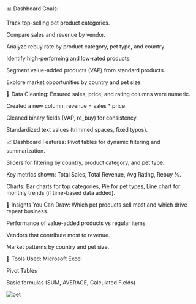📊 Dashboard Goals:

Track top-selling pet product categories.

Compare sales and revenue by vendor.

Analyze rebuy rate by product category, pet type, and country.

Identify high-performing and low-rated products.

Segment value-added products (VAP) from standard products.

Explore market opportunities by country and pet size.

🧹 Data Cleaning:
Ensured sales, price, and rating columns were numeric.

Created a new column: revenue = sales * price.

Cleaned binary fields (VAP, re_buy) for consistency.

Standardized text values (trimmed spaces, fixed typos).

📈 Dashboard Features:
Pivot tables for dynamic filtering and summarization.

Slicers for filtering by country, product category, and pet type.

Key metrics shown: Total Sales, Total Revenue, Avg Rating, Rebuy %.

Charts: Bar charts for top categories, Pie for pet types, Line chart for monthly trends (if time-based data added).

🧠 Insights You Can Draw:
Which pet products sell most and which drive repeat business.

Performance of value-added products vs regular items.

Vendors that contribute most to revenue.

Market patterns by country and pet size.

🔧 Tools Used:
Microsoft Excel

Pivot Tables

Basic formulas (SUM, AVERAGE, Calculated Fields)

![pet](https://github.com/user-attachments/assets/efc6dd0f-e33f-40d8-a1f1-d1e5452a4c71)



